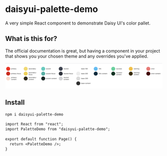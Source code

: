 # daisyui-palette-demo

A very simple React component to demonstrate Daisy UI's color pallet. 

## What is this for?

The official documentation is great, but having a component in your project that shows you your chosen theme and any overrides you've applied. 

!["Daisy UI Palette Demo"](demo.png "Daisy UI Palette Demo")


## Install

```bash
npm i daisyui-palette-demo
```

```react
import React from "react";
import PaletteDemo from "daisyui-palette-demo";

export default function Page() {
  return <PaletteDemo />;
}
```
